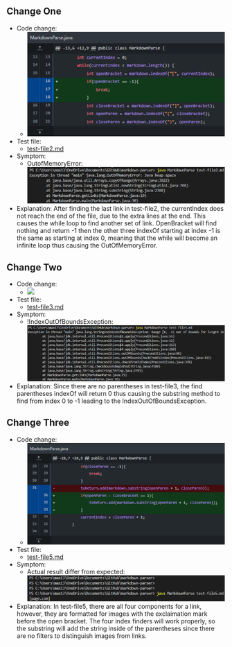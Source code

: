 ## Change One
* Code change:
  * ![](Image/Fix1.png)
* Test file:
  * [test-file2.md](https://github.com/shootingdarts/markdown-parser/blob/main/test-file2.md)
* Symptom:
  * OutofMemoryError: ![](Image/Symptom1.png)
* Explanation: After finding the last link in test-file2, the currentIndex does not reach the end of the file, due to the extra lines at the end. This causes the while loop to find another set of link. OpenBracket will find nothing and return -1 then the other three indexOf starting at index -1 is the same as starting at index 0, meaning that the while will become an infinite loop thus causing the OutOfMemoryError.

## Change Two
* Code change:
  * ![](Fix2.png)
* Test file:
  * [test-file3.md](https://github.com/shootingdarts/markdown-parser/blob/main/test-file3.md)
* Symptom:
  * !IndexOutOfBoundsException: ![](Image/Symptom2.png)
* Explanation: Since there are no parentheses in test-file3, the find parentheses indexOf will return 0 thus causing the substring method to find from index 0 to -1 leading to the IndexOutOfBoundsException.

## Change Three
* Code change:
  * ![](Image/Fix3.png)
* Test file:
  * [test-file5.md](https://github.com/shootingdarts/markdown-parser/blob/main/test-file5.md)
* Symptom:
  * Actual result differ from expected: ![](Image/Symptom3.png)
* Explanation: In test-file5, there are all four components for a link, however, they are formatted for images with the exclaimation mark before the open bracket. The four index finders will work properly, so the substring will add the string inside of the parentheses since there are no filters to distinguish images from links.
